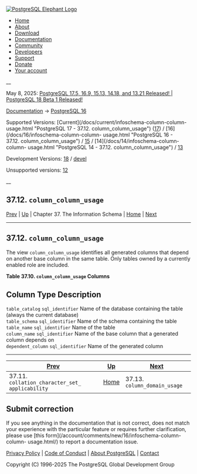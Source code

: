 [ ![PostgreSQL Elephant Logo](/media/img/about/press/elephant.png) ](/)

  * [Home](/ "Home")
  * [About](/about/ "About")
  * [Download](/download/ "Download")
  * [Documentation](/docs/ "Documentation")
  * [Community](/community/ "Community")
  * [Developers](/developer/ "Developers")
  * [Support](/support/ "Support")
  * [Donate](/about/donate/ "Donate")
  * [Your account](/account/ "Your account")

__

May 8, 2025: [ PostgreSQL 17.5, 16.9, 15.13, 14.18, and 13.21 Released! ](/about/news/postgresql-175-169-1513-1418-and-1321-released-3072/) | [ PostgreSQL 18 Beta 1 Released! ](/about/news/postgresql-18-beta-1-released-3070/)

[Documentation](/docs/ "Documentation") -> [PostgreSQL
16](/docs/16/index.html)

Supported Versions: [Current](/docs/current/infoschema-column-column-
usage.html "PostgreSQL 17 - 37.12. column_column_usage")
([17](/docs/17/infoschema-column-column-usage.html "PostgreSQL 17 -
37.12. column_column_usage")) / [16](/docs/16/infoschema-column-column-
usage.html "PostgreSQL 16 - 37.12. column_column_usage") /
[15](/docs/15/infoschema-column-column-usage.html "PostgreSQL 15 -
37.12. column_column_usage") / [14](/docs/14/infoschema-column-column-
usage.html "PostgreSQL 14 - 37.12. column_column_usage") /
[13](/docs/13/infoschema-column-column-usage.html "PostgreSQL 13 -
37.12. column_column_usage")

Development Versions: [18](/docs/18/infoschema-column-column-usage.html
"PostgreSQL 18 - 37.12. column_column_usage") /
[devel](/docs/devel/infoschema-column-column-usage.html "PostgreSQL devel -
37.12. column_column_usage")

Unsupported versions: [12](/docs/12/infoschema-column-column-usage.html
"PostgreSQL 12 - 37.12. column_column_usage")

__

37.12. `column_column_usage`  
---  
[Prev](infoschema-collation-character-set-applicab.html "37.11. collation_character_set_​applicability")  | [Up](information-schema.html "Chapter 37. The Information Schema") | Chapter 37. The Information Schema | [Home](index.html "PostgreSQL 16.9 Documentation") |  [Next](infoschema-column-domain-usage.html "37.13. column_domain_usage")  
  
* * *

## 37.12. `column_column_usage` #

The view `column_column_usage` identifies all generated columns that depend on
another base column in the same table. Only tables owned by a currently
enabled role are included.

**Table  37.10. `column_column_usage` Columns**

Column Type Description  
---  
`table_catalog` `sql_identifier` Name of the database containing the table
(always the current database)  
`table_schema` `sql_identifier` Name of the schema containing the table  
`table_name` `sql_identifier` Name of the table  
`column_name` `sql_identifier` Name of the base column that a generated column
depends on  
`dependent_column` `sql_identifier` Name of the generated column  
  
  

* * *

[Prev](infoschema-collation-character-set-applicab.html "37.11. collation_character_set_​applicability")  | [Up](information-schema.html "Chapter 37. The Information Schema") |  [Next](infoschema-column-domain-usage.html "37.13. column_domain_usage")  
---|---|---  
37.11. `collation_character_set_​applicability`  | [Home](index.html "PostgreSQL 16.9 Documentation") |  37.13. `column_domain_usage`  
  
## Submit correction

If you see anything in the documentation that is not correct, does not match
your experience with the particular feature or requires further clarification,
please use [this form](/account/comments/new/16/infoschema-column-column-
usage.html/) to report a documentation issue.

[Privacy Policy](/about/privacypolicy) | [Code of Conduct](/about/policies/coc/) | [About PostgreSQL](/about/) | [Contact](/about/contact/)  

Copyright (C) 1996-2025 The PostgreSQL Global Development Group

